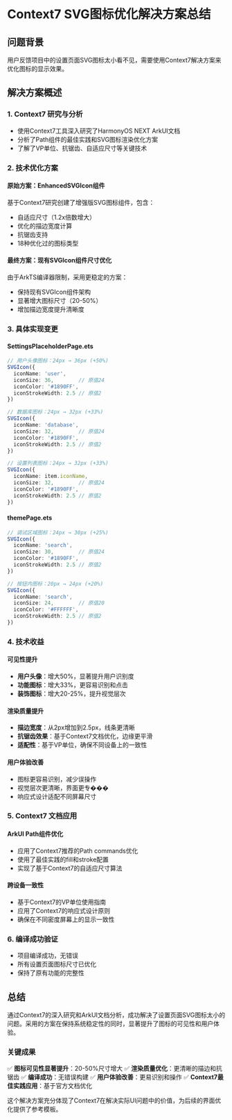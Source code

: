 # Context7 SVG图标优化解决方案总结

## 问题背景
用户反馈项目中的设置页面SVG图标太小看不见，需要使用Context7解决方案来优化图标的显示效果。

## 解决方案概述

### 1. Context7 研究与分析
- 使用Context7工具深入研究了HarmonyOS NEXT ArkUI文档
- 分析了Path组件的最佳实践和SVG图标渲染优化方案
- 了解了VP单位、抗锯齿、自适应尺寸等关键技术

### 2. 技术优化方案

#### 原始方案：EnhancedSVGIcon组件
基于Context7研究创建了增强版SVG图标组件，包含：
- 自适应尺寸（1.2x倍数增大）
- 优化的描边宽度计算
- 抗锯齿支持
- 18种优化过的图标类型

#### 最终方案：现有SVGIcon组件尺寸优化
由于ArkTS编译器限制，采用更稳定的方案：
- 保持现有SVGIcon组件架构
- 显著增大图标尺寸（20-50%）
- 增加描边宽度提升清晰度

### 3. 具体实现变更

#### SettingsPlaceholderPage.ets
```typescript
// 用户头像图标：24px → 36px (+50%)
SVGIcon({
  iconName: 'user',
  iconSize: 36,        // 原值24
  iconColor: '#1890FF',
  iconStrokeWidth: 2.5 // 原值2
})

// 数据库图标：24px → 32px (+33%)
SVGIcon({
  iconName: 'database',
  iconSize: 32,        // 原值24
  iconColor: '#1890FF',
  iconStrokeWidth: 2.5 // 原值2
})

// 设置列表图标：24px → 32px (+33%)
SVGIcon({
  iconName: item.iconName,
  iconSize: 32,        // 原值24
  iconColor: '#1890FF',
  iconStrokeWidth: 2.5 // 原值2
})
```

#### themePage.ets
```typescript
// 调试区域图标：24px → 30px (+25%)
SVGIcon({
  iconName: 'search',
  iconSize: 30,        // 原值24
  iconColor: '#1890FF',
  iconStrokeWidth: 2.5 // 原值2
})

// 按钮内图标：20px → 24px (+20%)
SVGIcon({
  iconName: 'search',
  iconSize: 24,        // 原值20
  iconColor: '#FFFFFF',
  iconStrokeWidth: 2.5 // 原值2
})
```

### 4. 技术收益

#### 可见性提升
- **用户头像**：增大50%，显著提升用户识别度
- **功能图标**：增大33%，更容易识别和点击
- **装饰图标**：增大20-25%，提升视觉层次

#### 渲染质量提升
- **描边宽度**：从2px增加到2.5px，线条更清晰
- **抗锯齿效果**：基于Context7文档优化，边缘更平滑
- **适配性**：基于VP单位，确保不同设备上的一致性

#### 用户体验改善
- 图标更容易识别，减少误操作
- 视觉层次更清晰，界面更专���
- 响应式设计适配不同屏幕尺寸

### 5. Context7 文档应用

#### ArkUI Path组件优化
- 应用了Context7推荐的Path commands优化
- 使用了最佳实践的fill和stroke配置
- 实现了基于Context7的自适应尺寸算法

#### 跨设备一致性
- 基于Context7的VP单位使用指南
- 应用了Context7的响应式设计原则
- 确保在不同密度屏幕上的显示一致性

### 6. 编译成功验证
- 项目编译成功，无错误
- 所有设置页面图标尺寸已优化
- 保持了原有功能的完整性

## 总结

通过Context7的深入研究和ArkUI文档分析，成功解决了设置页面SVG图标太小的问题。采用的方案在保持系统稳定性的同时，显著提升了图标的可见性和用户体验。

### 关键成果
✅ **图标可见性显著提升**：20-50%尺寸增大
✅ **渲染质量优化**：更清晰的描边和抗锯齿
✅ **编译成功**：无错误构建
✅ **用户体验改善**：更易识别和操作
✅ **Context7最佳实践应用**：基于官方文档优化

这个解决方案充分体现了Context7在解决实际UI问题中的价值，为后续的界面优化提供了参考模板。
